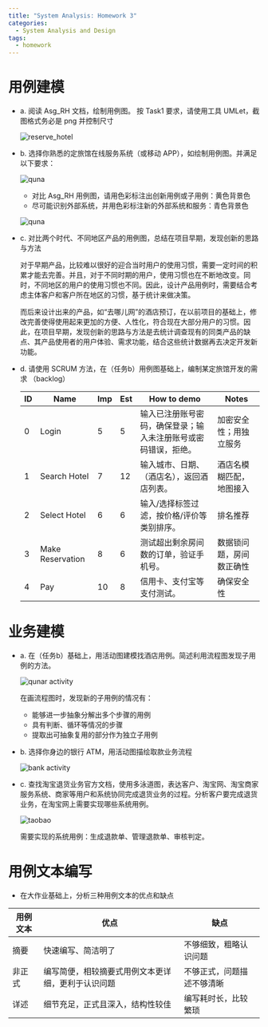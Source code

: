 ```yaml
---
title: "System Analysis: Homework 3"
categories:
  - System Analysis and Design
tags:
  - homework
---
```


# 用例建模

- a. 阅读 Asg_RH 文档，绘制用例图。 按 Task1 要求，请使用工具 UMLet，截图格式务必是 png 并控制尺寸

  ![reserve_hotel](/assets/images/reserve_hotel.png)

- b. 选择你熟悉的定旅馆在线服务系统（或移动 APP），如绘制用例图。并满足以下要求：

  ![quna](/assets/images/qunar_index.png)

  - 对比 Asg_RH 用例图，请用色彩标注出创新用例或子用例：黄色背景色
  - 尽可能识别外部系统，并用色彩标注新的外部系统和服务：青色背景色

  ![quna](/assets/images/qunar_common.png)

- c. 对比两个时代、不同地区产品的用例图，总结在项目早期，发现创新的思路与方法

  对于早期产品，比较难以很好的迎合当时用户的使用习惯，需要一定时间的积累才能去完善。并且，对于不同时期的用户，使用习惯也在不断地改变。同时，不同地区的用户的使用习惯也不同。因此，设计产品用例时，需要结合考虑主体客户和客户所在地区的习惯，基于统计来做决策。

  而后来设计出来的产品，如“去哪儿网”的酒店预订，在以前项目的基础上，修改完善使得使用起来更加的方便、人性化，符合现在大部分用户的习惯。因此，在项目早期，发现创新的思路与方法是去统计调查现有的同类产品的缺点、其产品使用者的用户体验、需求功能，结合这些统计数据再去决定开发新功能。

- d. 请使用 SCRUM 方法，在（任务b）用例图基础上，编制某定旅馆开发的需求 （backlog）

  | ID   | Name             | Imp  | Est  | How to demo                     | Notes        |
  | ---- | ---------------- | ---- | ---- | ------------------------------- | ------------ |
  | 0    | Login            | 5    | 5    | 输入已注册账号密码，确保登录；输入未注册账号或密码错误，拒绝。 | 加密安全性；用独立服务  |
  | 1    | Search Hotel     | 7    | 12   | 输入城市、日期、（酒店名），返回酒店列表。           | 酒店名模糊匹配，地图接入 |
  | 2    | Select Hotel     | 6    | 6    | 输入/选择标签过滤，按价格/评价等类别排序。          | 排名推荐         |
  | 3    | Make Reservation | 8    | 6    | 测试超出剩余房间数的订单，验证手机号。             | 数据锁问题，房间数正确性 |
  | 4    | Pay              | 10   | 8    | 信用卡、支付宝等支付测试。                   | 确保安全性        |


# 业务建模

- a. 在（任务b）基础上，用活动图建模找酒店用例。简述利用流程图发现子用例的方法。

  ![qunar activity](/assets/images/qunar_activity.png)

  在画流程图时，发现新的子用例的情况有：

  * 能够进一步抽象分解出多个步骤的用例

  - 具有判断、循环等情况的步骤
  - 提取出可抽象复用的部分作为独立子用例

- b. 选择你身边的银行 ATM，用活动图描绘取款业务流程

  ![bank activity](/assets/images/bank_activity.png)

- c. 查找淘宝退货业务官方文档，使用多泳道图，表达客户、淘宝网、淘宝商家服务系统、商家等用户和系统协同完成退货业务的过程。分析客户要完成退货业务，在淘宝网上需要实现哪些系统用例。

  ![taobao](/assets/images/taobao.png)

  需要实现的系统用例：生成退款单、管理退款单、审核判定。

# 用例文本编写

* 在大作业基础上，分析三种用例文本的优点和缺点

| 用例文本 | 优点                        | 缺点            |
| ---- | ------------------------- | ------------- |
| 摘要   | 快速编写、简洁明了                 | 不够细致，粗略认识问题   |
| 非正式  | 编写简便，相较摘要式用例文本更详细，更利于认识问题 | 不够正式，问题描述不够清晰 |
| 详述   | 细节充足，正式且深入，结构性较佳          | 编写耗时长，比较繁琐    |